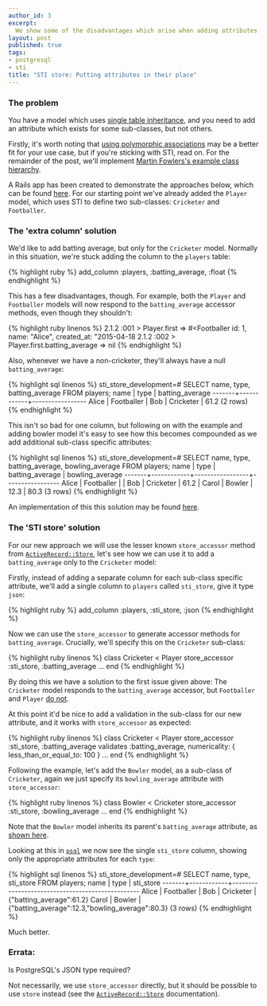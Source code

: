 ```yaml
---
author_id: 3
excerpt:
  We show some of the disadvantages which arise when adding attributes to models which use single table inheritance, and introduce a new approach which resolves them.
layout: post
published: true
tags:
- postgresql
- sti
title: "STI store: Putting attributes in their place"
---
```


### The problem

You have a model which uses [single table inheritance](http://www.martinfowler.com/eaaCatalog/singleTableInheritance.html), and you need to add an attribute which exists for some sub-classes, but not others.

Firstly, it's worth noting that [using polymorphic associations](http://railscasts.com/episodes/394-sti-and-polymorphic-associations) may be a better fit for your use case, but if you're sticking with STI, read on. For the remainder of the post, we'll implement [Martin Fowlers's example class hierarchy](http://www.martinfowler.com/eaaCatalog/singleTableInheritance.html).

A Rails app has been created to demonstrate the approaches below, which can be found [here](https://github.com/velocity-labs/sti_store/commits/master). For our starting point we've already added the `Player` model, which uses STI to define two sub-classes: `Cricketer` and `Footballer`.

### The 'extra column' solution

We'd like to add batting average, but only for the `Cricketer` model. Normally in this situation, we're stuck adding the column to the `players` table:

{% highlight ruby %}
add_column :players, :batting_average, :float
{% endhighlight %}

This has a few disadvantages, though. For example, both the `Player` and `Footballer` models will now respond to the `batting_average` accessor methods, even though they shouldn't:

{% highlight ruby linenos %}
2.1.2 :001 > Player.first
 => #<Footballer id: 1, name: "Alice", created_at: "2015-04-18
2.1.2 :002 > Player.first.batting_average
 => nil
{% endhighlight %}

Also, whenever we have a non-cricketer, they'll always have a null `batting_average`:

{% highlight sql linenos %}
sti_store_development=# SELECT name, type, batting_average FROM players;
 name  |    type    | batting_average
-------+------------+-----------------
 Alice | Footballer |
 Bob   | Cricketer  |            61.2
(2 rows)
{% endhighlight %}

This isn't so bad for one column, but following on with the example and adding bowler model it's easy to see how this becomes compounded as we add additional sub-class specific attributes:

{% highlight sql linenos %}
  sti_store_development=# SELECT name, type, batting_average, bowling_average FROM players;
   name  | type       | batting_average | bowling_average
  -------+------------+-----------------+-----------------
   Alice | Footballer |                 |
   Bob   | Cricketer  |            61.2 |
   Carol | Bowler     |            12.3 |            80.3
   (3 rows)
{% endhighlight %}

An implementation of this this solution may be found [here](https://github.com/velocity-labs/sti_store/commits/extra_columns).

### The 'STI store' solution

For our new approach we will use the lesser known `store_accessor` method from [`ActiveRecord::Store`](http://api.rubyonrails.org/classes/ActiveRecord/Store.html), let's see how we can use it to add a `batting_average` only to the `Cricketer` model:

Firstly, instead of adding a separate column for each sub-class specific attribute, we'll add a single column to `players` called `sti_store`, give it type `json`:

{% highlight ruby %}
add_column :players, :sti_store, :json
{% endhighlight %}

Now we can use the `store_accessor` to generate accessor methods for `batting_average`. Crucially, we'll specify this on the `Cricketer` sub-class:

{% highlight ruby linenos %}
class Cricketer < Player
  store_accessor :sti_store, :batting_average
  …
end
{% endhighlight %}

By doing this we have a solution to the first issue given above: The `Cricketer` model responds to the `batting_average` accessor, but `Footballer` and `Player` [do not](https://github.com/velocity-labs/sti_store/blob/cfe3e3c37c3ab981178659a5cf5612f5a0a5d3d3/test/models/player_test.rb).

At this point it'd be nice to  add a validation in the sub-class for our new attribute, and it works with `store_accessor` as expected:

{% highlight ruby linenos %}
class Cricketer < Player
  store_accessor :sti_store, :batting_average
  validates :batting_average, numericality: { less_than_or_equal_to: 100 }
  …
end
{% endhighlight %}

Following the example, let's add the `Bowler` model, as a sub-class of `Cricketer`, again we just specify its `bowling_average` attribute with `store_accessor`:

{% highlight ruby linenos %}
class Bowler < Cricketer
  store_accessor :sti_store, :bowling_average
  …
end
{% endhighlight %}

Note that the `Bowler` model inherits its parent's `batting_average` attribute, as [shown here](https://github.com/velocity-labs/sti_store/commit/fb95ff07e39aeb340500b792e3415aae3b8c3bf0#diff-3b15f39dcd54b7cced69d2d5629fe4f4).

Looking at this in [`psql`](http://www.postgresql.org/docs/9.4/static/app-psql.html) we now see the single `sti_store` column, showing only the appropriate attributes for each `type`:

{% highlight sql linenos %}
sti_store_development=# SELECT name, type, sti_store FROM players;
 name  |    type    |                    sti_store
-------+------------+-------------------------------------------------
 Alice | Footballer |
 Bob   | Cricketer  | {"batting_average":61.2}
 Carol | Bowler     | {"batting_average":12.3,"bowling_average":80.3}
(3 rows)
{% endhighlight %}

Much better.

### Errata:

Is PostgreSQL's JSON type required?

Not necessarily, we use `store_accessor` directly, but it should be
possible to use `store` instead (see the [`ActiveRecord::Store`](http://api.rubyonrails.org/classes/ActiveRecord/Store.html) documentation).
